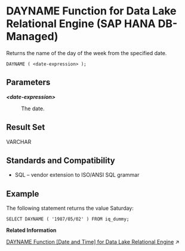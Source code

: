 <!-- loiobe690a0aa62c4e67986070c70f25b3fe -->

# DAYNAME Function for Data Lake Relational Engine \(SAP HANA DB-Managed\)

Returns the name of the day of the week from the specified date.



```
DAYNAME ( <date-expression> );
```



<a name="loiobe690a0aa62c4e67986070c70f25b3fe__section_jgh_4bm_srb"/>

## Parameters


<dl>
<dt><b>

*<date-expression\>*

</b></dt>
<dd>

The date.



</dd>
</dl>



<a name="loiobe690a0aa62c4e67986070c70f25b3fe__section_z2w_4bm_srb"/>

## Result Set

VARCHAR



<a name="loiobe690a0aa62c4e67986070c70f25b3fe__section_dsf_pbm_srb"/>

## Standards and Compatibility

-   SQL – vendor extension to ISO/ANSI SQL grammar



<a name="loiobe690a0aa62c4e67986070c70f25b3fe__section_j31_vl3_wrb"/>

## Example

The following statement returns the value Saturday:

```
SELECT DAYNAME ( '1987/05/02' ) FROM iq_dummy;
```

**Related Information**  


[DAYNAME Function \[Date and Time\] for Data Lake Relational Engine](https://help.sap.com/viewer/19b3964099384f178ad08f2d348232a9/2023_4_QRC/en-US/a549c43b84f21015a569d8e52c4af3f8.html "Returns the name of the day of the week from the specified date.") :arrow_upper_right:

